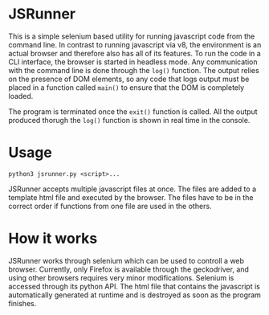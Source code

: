 # JSRunner

This is a simple selenium based utility for running javascript code from the 
command line. In contrast to running javascript via v8, the environment is an
actual browser and therefore also has all of its features. To run the code in a
CLI interface, the browser is started in headless mode. Any communication with
the command line is done through the `log()` function. The output relies on the
presence of DOM elements, so any code that logs output must be placed in a 
function called `main()` to ensure that the DOM is completely loaded.

The program is terminated once the `exit()` function is called. All the output
produced thorugh the `log()` function is shown in real time in the console.

# Usage

`python3 jsrunner.py <script>...`

JSRunner accepts multiple javascript files at once. The files are added to a 
template html file and executed by the browser. The files have to be in the 
correct order if functions from one file are used in the others.

# How it works

JSRunner works through selenium which can be used to controll a web browser.
Currently, only Firefox is available through the geckodriver, and using other
browsers requires very minor modifications. Selenium is accessed through its
python API. The html file that contains the javascript is automatically 
generated at runtime and is destroyed as soon as the program finishes.
